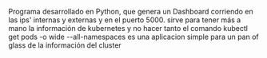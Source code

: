 Programa desarrollado en Python, que genera un Dashboard corriendo en las ips' internas y externas y en el puerto 5000.
sirve para tener más a mano la información de kubernetes y no hacer tanto el comando kubectl get pods -o wide --all-namespaces 
es una aplicacion simple para un pan of glass de la información del cluster

